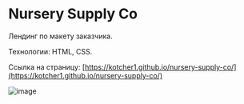 # Nursery Supply Co

Лендинг по макету заказчика.

Технологии: HTML, CSS.

Ссылка на страницу: [https://kotcher1.github.io/nursery-supply-co/](https://kotcher1.github.io/nursery-supply-co/)

![image](https://github.com/kotcher1/Invacont_Project/assets/43149448/b2f431d7-cad2-475c-a410-2d2152181bf0)

